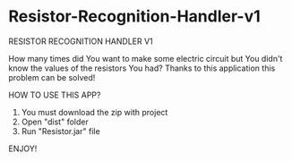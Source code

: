 # Resistor-Recognition-Handler-v1

RESISTOR RECOGNITION HANDLER V1

How many times did You want to make some electric circuit but You didn't know the values of the resistors You had?
Thanks to this application this problem can be solved!

HOW TO USE THIS APP?
1. You must download the zip with project
2. Open "dist" folder
3. Run "Resistor.jar" file

ENJOY!
